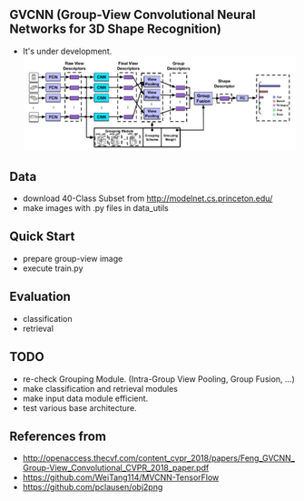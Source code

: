 ## GVCNN (Group-View Convolutional Neural Networks for 3D Shape Recognition)
- It's under development.
![](assets/gvcnn_framework.png)

## Data
- download 40-Class Subset from http://modelnet.cs.princeton.edu/
- make images with .py files in data_utils

## Quick Start
- prepare group-view image
- execute train.py

## Evaluation
- classification
- retrieval

## TODO
- re-check Grouping Module. (Intra-Group View Pooling, Group Fusion, ...)
- make classification and retrieval modules
- make input data module efficient.
- test various base architecture.

## References from
- http://openaccess.thecvf.com/content_cvpr_2018/papers/Feng_GVCNN_Group-View_Convolutional_CVPR_2018_paper.pdf
- https://github.com/WeiTang114/MVCNN-TensorFlow
- https://github.com/pclausen/obj2png
